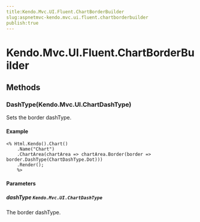 ```yaml
---
title:Kendo.Mvc.UI.Fluent.ChartBorderBuilder
slug:aspnetmvc-kendo.mvc.ui.fluent.chartborderbuilder
publish:true
---
```


# Kendo.Mvc.UI.Fluent.ChartBorderBuilder

## Methods

### DashType(Kendo.Mvc.UI.ChartDashType)
Sets the border dashType.

#### Example
    <% Html.Kendo().Chart()
        .Name("Chart")
        .ChartArea(chartArea => chartArea.Border(border => border.DashType(ChartDashType.Dot)))
        .Render();
        %>

#### Parameters

##### dashType `Kendo.Mvc.UI.ChartDashType`
The border dashType.